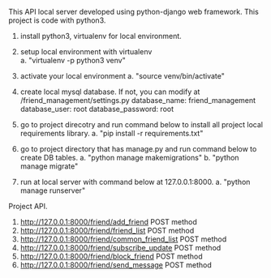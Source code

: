
This API local server developed using python-django web framework. This project is code with python3.


1. install python3, virtualenv for local environment.

2. setup local environment with virtualenv <br/>
    a. "virtualenv -p python3 venv"

3. activate your local environment
    a. "source venv/bin/activate"

4. create local mysql database. If not, you can modify at <project>/friend_management/settings.py
    database_name: friend_management
    database_user: root
    database_password: root

5. go to project direcotry and run command below to install all project local requirements library.
    a. "pip install -r requirements.txt"

6. go to project directory that has manage.py and run command below to create DB tables.
    a. "python manage makemigrations"
    b. "python manage migrate"

7. run at local server with command below at 127.0.0.1:8000.
    a. "python manage runserver"


Project API.
1. http://127.0.0.1:8000/friend/add_friend          POST method
2. http://127.0.0.1:8000/friend/friend_list         POST method
3. http://127.0.0.1:8000/friend/common_friend_list  POST method
4. http://127.0.0.1:8000/friend/subscribe_update    POST method
5. http://127.0.0.1:8000/friend/block_friend        POST method
6. http://127.0.0.1:8000/friend/send_message        POST method
